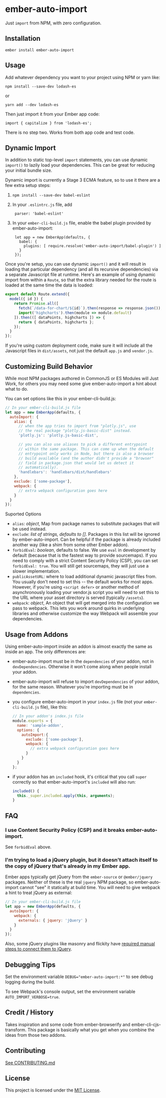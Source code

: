 ember-auto-import
==============================================================================

Just `import` from NPM, with zero configuration.

Installation
------------------------------------------------------------------------------

```
ember install ember-auto-import
```


Usage
------------------------------------------------------------------------------

Add whatever dependency you want to your project using NPM or yarn like:

```
npm install --save-dev lodash-es
```

or

```
yarn add --dev lodash-es
```

Then just import it from your Ember app code:

```
import { capitalize } from 'lodash-es';
```

There is no step two. Works from both app code and test code.

Dynamic Import
------------------------------------------------------------------------------

In addition to static top-level `import` statements, you can use dynamic `import()` to lazily load your dependencies. This can be great for reducing your initial bundle size.

Dynamic import is currently a Stage 3 ECMA feature, so to use it there are a few extra setup steps:

1. `npm install --save-dev babel-eslint`
2. In your `.eslintrc.js` file, add

        parser: 'babel-eslint'
3. In your `ember-cli-build.js` file, enable the babel plugin provided by ember-auto-import:

        let app = new EmberApp(defaults, {
          babel: {
            plugins: [ require.resolve('ember-auto-import/babel-plugin') ]
          }
        });

Once you're setup, you can use dynamic `import()` and it will result in loading that particular dependency (and all its recursive dependencies) via a separate Javascript file at runtime. Here's an example of using dynamic import from within a `Route`, so that the extra library needed for the route is loaded at the same time the data is loaded:

```js
export default Route.extend({
  model({ id }) {
    return Promise.all([
      fetch(`/data-for-chart/${id}`).then(response => response.json()),
      import('highcharts').then(module => module.default)
    ]).then(([ dataPoints, highcharts ]) => {
      return { dataPoints, highcharts };
    });
  }
});
```

If you're using custom deployment code, make sure it will include all the Javascript files in `dist/assets`, not just the default `app.js` and `vendor.js`.

Customizing Build Behavior
------------------------------------------------------------------------------

While most NPM packages authored in CommonJS or ES Modules will Just Work, for others you may need some give ember-auto-import a hint about what to do.

You can set options like this in your ember-cli-build.js:

```js
// In your ember-cli-build.js file
let app = new EmberApp(defaults, {
  autoImport: {
    alias: {
      // when the app tries to import from "plotly.js", use
      // the real package "plotly.js-basic-dist" instead.
      'plotly.js': 'plotly.js-basic-dist',

      // you can also use aliases to pick a different entrypoint
      // within the same package. This can come up when the default
      // entrypoint only works in Node, but there is also a browser
      // build available (and the author didn't provide a "browser"
      // field in package.json that would let us detect it
      // automatically).
      'handlebars': 'handlebars/dist/handlebars'
    },
    exclude: ['some-package'],
    webpack: {
      // extra webpack configuration goes here
    }
  }
});
```

Suported Options

 - `alias`: _object_, Map from package names to substitute packages that will be used instead.
 - `exclude`: _list of strings, defaults to []_. Packages in this list will be ignored by ember-auto-import. Can be helpful if the package is already included another way (like a shim from some other Ember addon).
 - `forbidEval`: _boolean_, defaults to false. We use `eval` in development by default (because that is the fastest way to provide sourcemaps). If you need to comply with a strict Content Security Policy (CSP), you can set `forbidEval: true`. You will still get sourcemaps, they will just use a slower implementation.
 - `publicAssetURL`: where to load additional dynamic javascript files from. You usually don't need to set this -- the default works for most apps. However, if you're using `<script defer>` or another method of asynchronously loading your vendor.js script you will need to set this to the URL where your asset directory is served (typically `/assets`).
 - `webpack`: _object_, An object that will get merged into the configuration we pass to webpack. This lets you work around quirks in underlying libraries and otherwise customize the way Webpack will assemble your dependencies.

Usage from Addons
------------------------------------------------------------------------------

Using ember-auto-import inside an addon is almost exactly the same as inside an app. The only differences are:

 - ember-auto-import must be in the  `dependencies` of your addon, not in `devDependencies`. Otherwise it won't come along when people install your addon.
 - ember-auto-import will refuse to import `devDependencies` of your addon, for the same reason. Whatever you're importing must be in `dependencies`.
 - you configure ember-auto-import in your `index.js` file (not your `ember-cli-build.js` file), like this:

    ```js
    // In your addon's index.js file
    module.exports = {
      name: 'sample-addon',
      options: {
        autoImport:{
          exclude: ['some-package'],
          webpack: {
            // extra webpack configuration goes here
          }
        }
      }
    };
    ```
 - if your addon has an `included` hook, it's critical that you call `super` correctly so that ember-auto-import's `included` will also run:
    ```js
    included() {
      this._super.included.apply(this, arguments);
    }
    ```
FAQ
---

###  I use Content Security Policy (CSP) and it breaks ember-auto-import.

See `forbidEval` above.

### I'm trying to load a jQuery plugin, but it doesn't attach itself to the copy of jQuery that's already in my Ember app.

Ember apps typically get jQuery from the `ember-source` or `@ember/jquery` packages. Neither of these is the real `jquery` NPM package, so ember-auto-import cannot "see" it statically at build time. You will need to give webpack a hint to treat jQuery as external:

```js
// In your ember-cli-build.js file
let app = new EmberApp(defaults, {
  autoImport: {
    webpack: {
      externals: { jquery: 'jQuery' }
    }
  }
});
```

Also, some jQuery plugins like masonry and flickity have [required manual steps to connect them to jQuery](https://github.com/ef4/ember-auto-import/issues/59#issuecomment-405391414).

Debugging Tips
--------------

Set the environment variable `DEBUG="ember-auto-import:*"` to see debug logging during the build.

To see Webpack's console output, set the environment variable `AUTO_IMPORT_VERBOSE=true`.

Credit / History
------------------------------------------------------------------------------

Takes inspiration and some code from ember-browserify and ember-cli-cjs-transform. This package is basically what you get when you combine the ideas from those two addons.


Contributing
------------------------------------------------------------------------------

[See CONTRIBUTING.md](CONTRIBUTING.md)

License
------------------------------------------------------------------------------

This project is licensed under the [MIT License](LICENSE.md).
